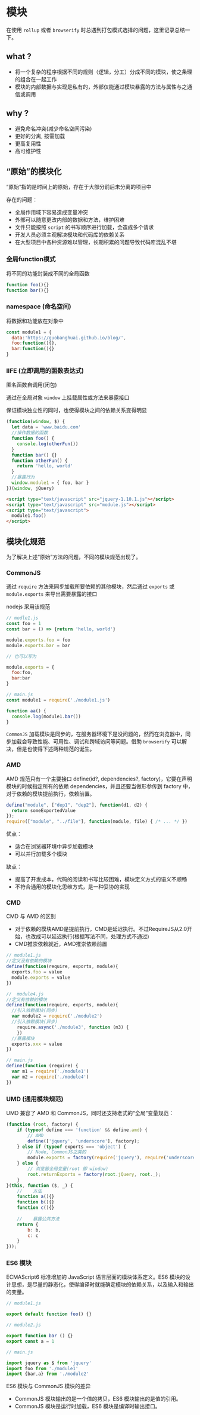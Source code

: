 # 模块

在使用 `rollup` 或者 `browserify` 时总遇到打包模式选择的问题，这里记录总结一下。

## what ?

- 将一个复杂的程序根据不同的规则（逻辑，分工）分成不同的模块，使之条理的组合在一起工作
- 模块的内部数据与实现是私有的，外部仅能通过模块暴露的方法与属性与之通信或调用

## why ?

- 避免命名冲突(减少命名空间污染)
- 更好的分离, 按需加载
- 更高复用性
- 高可维护性

## “原始”的模块化

“原始”指的是时间上的原始，存在于大部分前后未分离的项目中

存在的问题：
- 全局作用域下容易造成变量冲突
- 外部可以随意更改内部的数据和方法，维护困难
- 文件只能按照 `script` 的书写顺序进行加载，会造成多个请求
- 开发人员必须主观解决模块和代码库的依赖关系
- 在大型项目中各种资源难以管理，长期积累的问题导致代码库混乱不堪

### 全局function模式 
将不同的功能封装成不同的全局函数

```js
function foo(){}
function bar(){}
```

### namespace (命名空间)

将数据和功能放在对象中

```js
const module1 = {
  data:'https://guobanghuai.github.io/blog/',
  foo:function(){},
  bar:function(){}
}
```

### IIFE (立即调用的函数表达式)

匿名函数自调用(闭包)

通过在全局对象 `window` 上挂载属性或方法来暴露接口

保证模块独立性的同时，也使得模块之间的依赖关系变得明显

```js
(function(window, $) {
  let data = 'www.baidu.com'
  //操作数据的函数
  function foo() {
    console.log(otherFun())
  }
  function bar() {}
  function otherFun() {
    return 'hello, world'
  }
  //暴露行为
  window.module1 = { foo, bar }
})(window, jQuery)
```
```html
<script type="text/javascript" src="jquery-1.10.1.js"></script>
<script type="text/javascript" src="module.js"></script>
<script type="text/javascript">
  module1.foo()
</script>
```

## 模块化规范

为了解决上述“原始”方法的问题，不同的模块规范出现了。

### CommonJS

通过 `require` 方法来同步加载所要依赖的其他模块，然后通过 `exports` 或 `module.exports` 来导出需要暴露的接口

nodejs 采用该规范

```js
// modle1.js
const foo = 1
const bar = () => {return 'hello, world'}

module.exports.foo = foo
module.exports.bar = bar

// 也可以写为

module.exports = {
  foo:foo,
  bar:bar
}
```
```js
// main.js
const module1 = require('./module1.js')

function aa() {
  console.log(module1.bar())
}
```

`CommonJS` 加载模块是同步的，在服务器环境下是没问题的，然而在浏览器中，同步加载会导致性能、可用性、调试和跨域访问等问题。借助 `browserify` 可以解决，但是也使得下述两种规范的诞生。

### AMD

AMD 规范只有一个主要接口 define(id?, dependencies?, factory)，它要在声明模块的时候指定所有的依赖 dependencies，并且还要当做形参传到 factory 中，对于依赖的模块提前执行，依赖前置。

```js
define("module", ["dep1", "dep2"], function(d1, d2) {
  return someExportedValue
});
require(["module", "../file"], function(module, file) { /* ... */ })
```

优点：
- 适合在浏览器环境中异步加载模块
- 可以并行加载多个模块

缺点：
- 提高了开发成本，代码的阅读和书写比较困难，模块定义方式的语义不顺畅
- 不符合通用的模块化思维方式，是一种妥协的实现

### CMD

CMD 与 AMD 的区别

- 对于依赖的模块AMD是提前执行，CMD是延迟执行。不过RequireJS从2.0开始，也改成可以延迟执行(根据写法不同，处理方式不通过)
- CMD推崇依赖就近，AMD推崇依赖前置

```js
// module1.js
//定义没有依赖的模块
define(function(require, exports, module){
  exports.foo = value
  module.exports = value
})
```
```js
//  module4.js
//定义有依赖的模块
define(function(require, exports, module){
  //引入依赖模块(同步)
  var module2 = require('./module2')
  //引入依赖模块(异步)
    require.async('./module3', function (m3) {
    })
  //暴露模块
  exports.xxx = value
})
```
```js
// main.js
define(function (require) {
  var m1 = require('./module1')
  var m2 = require('./module4')
})
```

### UMD (通用模块规范)

UMD 兼容了 AMD 和 CommonJS，同时还支持老式的“全局”变量规范：

```js
(function (root, factory) {
    if (typeof define === 'function' && define.amd) {
        // AMD
        define(['jquery', 'underscore'], factory);
    } else if (typeof exports === 'object') {
        // Node, CommonJS之类的
        module.exports = factory(require('jquery'), require('underscore'));
    } else {
        // 浏览器全局变量(root 即 window)
        root.returnExports = factory(root.jQuery, root._);
    }
}(this, function ($, _) {
    //    方法
    function a(){}  
    function b(){}
    function c(){} 
 
    //    暴露公共方法
    return {
        b: b,
        c: c
    }
}));
```

### ES6 模块

ECMAScript6 标准增加的 JavaScript 语言层面的模块体系定义。ES6 模块的设计思想，是尽量的静态化，使得编译时就能确定模块的依赖关系，以及输入和输出的变量。



```js
// module1.js

export default function foo() {}
```
```js
// module2.js

export function bar () {}
export const a = 1
```

```js
// main.js

import jquery as $ from 'jquery'
import foo from './module1'
import {bar,a} from './module2'
```

ES6 模块与 CommonJS 模块的差异

- CommonJS 模块输出的是一个值的拷贝，ES6 模块输出的是值的引用。
- CommonJS 模块是运行时加载，ES6 模块是编译时输出接口。
